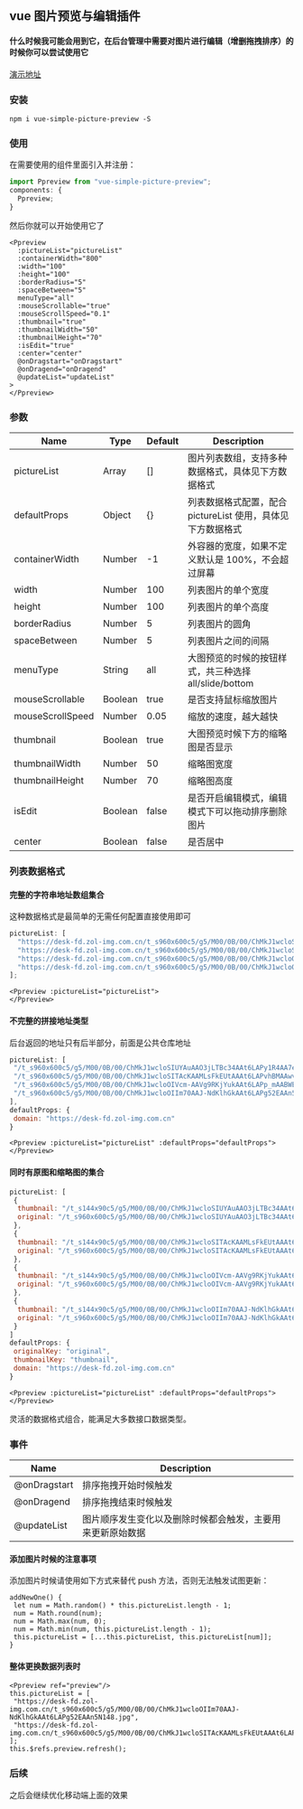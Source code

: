 ## vue 图片预览与编辑插件

#### 什么时候我可能会用到它，在后台管理中需要对图片进行编辑（增删拖拽排序）的时候你可以尝试使用它

[演示地址](https://heikaimu.github.io/picture-preview-example/dist/#/index/example)

### 安装

```
npm i vue-simple-picture-preview -S
```

### 使用

在需要使用的组件里面引入并注册：

```js
import Ppreview from "vue-simple-picture-preview";
components: {
  Ppreview;
}
```

然后你就可以开始使用它了

```vue
<Ppreview
  :pictureList="pictureList"
  :containerWidth="800"
  :width="100"
  :height="100"
  :borderRadius="5"
  :spaceBetween="5"
  menuType="all"
  :mouseScrollable="true"
  :mouseScrollSpeed="0.1"
  :thumbnail="true"
  :thumbnailWidth="50"
  :thumbnailHeight="70"
  :isEdit="true"
  :center="center"
  @onDragstart="onDragstart"
  @onDragend="onDragend"
  @updateList="updateList"
>
</Ppreview>
```

### 参数

| Name             | Type    | Default | Description                                                 |
| ---------------- | ------- | ------- | ----------------------------------------------------------- |
| pictureList      | Array   | []      | 图片列表数组，支持多种数据格式，具体见下方数据格式          |
| defaultProps     | Object  | {}      | 列表数据格式配置，配合 pictureList 使用，具体见下方数据格式 |
| containerWidth   | Number  | -1      | 外容器的宽度，如果不定义默认是 100%，不会超过屏幕           |
| width            | Number  | 100     | 列表图片的单个宽度                                          |
| height           | Number  | 100     | 列表图片的单个高度                                          |
| borderRadius     | Number  | 5       | 列表图片的圆角                                              |
| spaceBetween     | Number  | 5       | 列表图片之间的间隔                                          |
| menuType         | String  | all     | 大图预览的时候的按钮样式，共三种选择 all/slide/bottom       |
| mouseScrollable  | Boolean | true    | 是否支持鼠标缩放图片                                        |
| mouseScrollSpeed | Number  | 0.05    | 缩放的速度，越大越快                                        |
| thumbnail        | Boolean | true    | 大图预览时候下方的缩略图是否显示                            |
| thumbnailWidth   | Number  | 50      | 缩略图宽度                                                  |
| thumbnailHeight  | Number  | 70      | 缩略图高度                                                  |
| isEdit           | Boolean | false   | 是否开启编辑模式，编辑模式下可以拖动排序删除图片            |
| center           | Boolean | false   | 是否居中                                                    |

### 列表数据格式

#### 完整的字符串地址数组集合

这种数据格式是最简单的无需任何配置直接使用即可

```js
pictureList: [
  "https://desk-fd.zol-img.com.cn/t_s960x600c5/g5/M00/0B/00/ChMkJ1wcloSIUYAuAAO3jLTBc34AAt6LAPy1R4AA7ek000.jpg",
  "https://desk-fd.zol-img.com.cn/t_s960x600c5/g5/M00/0B/00/ChMkJ1wcloSITAcKAAMLsFkEUtAAAt6LAPvhBMAAwvI448.jpg",
  "https://desk-fd.zol-img.com.cn/t_s960x600c5/g5/M00/0B/00/ChMkJ1wcloOIVcm-AAVg9RKjYukAAt6LAPp_mAABWEN382.jpg",
  "https://desk-fd.zol-img.com.cn/t_s960x600c5/g5/M00/0B/00/ChMkJ1wcloOIIm70AAJ-NdKlhGkAAt6LAPg52EAAn5N148.jpg"
];
```

```vue
<Ppreview :pictureList="pictureList">
</Ppreview>
```

#### 不完整的拼接地址类型

后台返回的地址只有后半部分，前面是公共仓库地址

```js
pictureList: [
 "/t_s960x600c5/g5/M00/0B/00/ChMkJ1wcloSIUYAuAAO3jLTBc34AAt6LAPy1R4AA7ek000.jpg",
 "/t_s960x600c5/g5/M00/0B/00/ChMkJ1wcloSITAcKAAMLsFkEUtAAAt6LAPvhBMAAwvI448.jpg",
 "/t_s960x600c5/g5/M00/0B/00/ChMkJ1wcloOIVcm-AAVg9RKjYukAAt6LAPp_mAABWEN382.jpg",
 "/t_s960x600c5/g5/M00/0B/00/ChMkJ1wcloOIIm70AAJ-NdKlhGkAAt6LAPg52EAAn5N148.jpg"
],
defaultProps: {
 domain: "https://desk-fd.zol-img.com.cn"
}
```

```vue
<Ppreview :pictureList="pictureList" :defaultProps="defaultProps">
</Ppreview>
```

#### 同时有原图和缩略图的集合

```js
pictureList: [
 {
  thumbnail: "/t_s144x90c5/g5/M00/0B/00/ChMkJ1wcloSIUYAuAAO3jLTBc34AAt6LAPy1R4AA7ek000.jpg",
  original: "/t_s960x600c5/g5/M00/0B/00/ChMkJ1wcloSIUYAuAAO3jLTBc34AAt6LAPy1R4AA7ek000.jpg"
 },
 {
  thumbnail: "/t_s144x90c5/g5/M00/0B/00/ChMkJ1wcloSITAcKAAMLsFkEUtAAAt6LAPvhBMAAwvI448.jpg",
  original: "/t_s960x600c5/g5/M00/0B/00/ChMkJ1wcloSITAcKAAMLsFkEUtAAAt6LAPvhBMAAwvI448.jpg"
 },
 {
  thumbnail: "/t_s144x90c5/g5/M00/0B/00/ChMkJ1wcloOIVcm-AAVg9RKjYukAAt6LAPp_mAABWEN382.jpg",
  original: "/t_s960x600c5/g5/M00/0B/00/ChMkJ1wcloOIVcm-AAVg9RKjYukAAt6LAPp_mAABWEN382.jpg"
 },
 {
  thumbnail: "/t_s144x90c5/g5/M00/0B/00/ChMkJ1wcloOIIm70AAJ-NdKlhGkAAt6LAPg52EAAn5N148.jpg",
  original: "/t_s960x600c5/g5/M00/0B/00/ChMkJ1wcloOIIm70AAJ-NdKlhGkAAt6LAPg52EAAn5N148.jpg"
 }
]
defaultProps: {
 originalKey: "original",
 thumbnailKey: "thumbnail",
 domain: "https://desk-fd.zol-img.com.cn"
}
```

```vue
<Ppreview :pictureList="pictureList" :defaultProps="defaultProps">
</Ppreview>
```

灵活的数据格式组合，能满足大多数接口数据类型。

### 事件

| Name         | Description                                                |
| ------------ | ---------------------------------------------------------- |
| @onDragstart | 排序拖拽开始时候触发                                       |
| @onDragend   | 排序拖拽结束时候触发                                       |
| @updateList  | 图片顺序发生变化以及删除时候都会触发，主要用来更新原始数据 |

#### 添加图片时候的注意事项

添加图片时候请使用如下方式来替代 push 方法，否则无法触发试图更新：

```
addNewOne() {
 let num = Math.random() * this.pictureList.length - 1;
 num = Math.round(num);
 num = Math.max(num, 0);
 num = Math.min(num, this.pictureList.length - 1);
 this.pictureList = [...this.pictureList, this.pictureList[num]];
}
```

#### 整体更换数据列表时

```
<Ppreview ref="preview"/>
this.pictureList = [
 "https://desk-fd.zol-img.com.cn/t_s960x600c5/g5/M00/0B/00/ChMkJ1wcloOIIm70AAJ-NdKlhGkAAt6LAPg52EAAn5N148.jpg",
 "https://desk-fd.zol-img.com.cn/t_s960x600c5/g5/M00/0B/00/ChMkJ1wcloSITAcKAAMLsFkEUtAAAt6LAPvhBMAAwvI448.jpg"
];
this.$refs.preview.refresh();
```

### 后续

之后会继续优化移动端上面的效果
